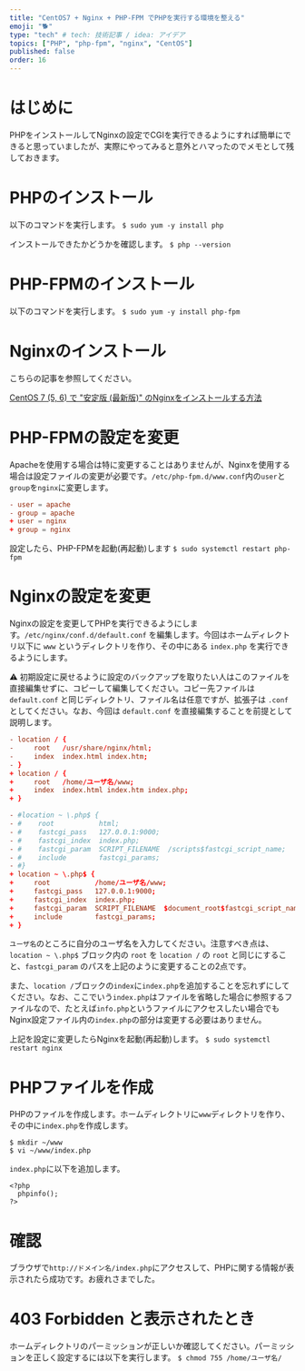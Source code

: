 ```yaml
---
title: "CentOS7 + Nginx + PHP-FPM でPHPを実行する環境を整える"
emoji: "🐕"
type: "tech" # tech: 技術記事 / idea: アイデア
topics: ["PHP", "php-fpm", "nginx", "CentOS"]
published: false
order: 16
---
```


# はじめに
PHPをインストールしてNginxの設定でCGIを実行できるようにすれば簡単にできると思っていましたが、実際にやってみると意外とハマったのでメモとして残しておきます。

# PHPのインストール
以下のコマンドを実行します。
`$ sudo yum -y install php`

インストールできたかどうかを確認します。
`$ php --version`

# PHP-FPMのインストール
以下のコマンドを実行します。
`$ sudo yum -y install php-fpm`

# Nginxのインストール
こちらの記事を参照してください。

[CentOS 7 (5, 6) で "安定版 (最新版)" のNginxをインストールする方法](http://qiita.com/noraworld/items/1aae57dcbe428089c7d5)

# PHP-FPMの設定を変更
Apacheを使用する場合は特に変更することはありませんが、Nginxを使用する場合は設定ファイルの変更が必要です。`/etc/php-fpm.d/www.conf`内の`user`と`group`を`nginx`に変更します。

```diff:/etc/php-fpm.d/www.conf
- user = apache
- group = apache
+ user = nginx
+ group = nginx
```

設定したら、PHP-FPMを起動(再起動)します
`$ sudo systemctl restart php-fpm`

# Nginxの設定を変更
Nginxの設定を変更してPHPを実行できるようにします。`/etc/nginx/conf.d/default.conf` を編集します。今回はホームディレクトリ以下に `www` というディレクトリを作り、その中にある `index.php` を実行できるようにします。

:warning: 初期設定に戻せるように設定のバックアップを取りたい人はこのファイルを直接編集せずに、コピーして編集してください。コピー先ファイルは `default.conf` と同じディレクトリ、ファイル名は任意ですが、拡張子は `.conf` としてください。なお、今回は `default.conf` を直接編集することを前提として説明します。

```diff:/etc/nginx/conf.d/default.conf
- location / {
-     root   /usr/share/nginx/html;
-     index  index.html index.htm;
- }
+ location / {
+     root   /home/ユーザ名/www;
+     index  index.html index.htm index.php;
+ }

- #location ~ \.php$ {
- #    root           html;
- #    fastcgi_pass   127.0.0.1:9000;
- #    fastcgi_index  index.php;
- #    fastcgi_param  SCRIPT_FILENAME  /scripts$fastcgi_script_name;
- #    include        fastcgi_params;
- #}
+ location ~ \.php$ {
+     root           /home/ユーザ名/www;
+     fastcgi_pass   127.0.0.1:9000;
+     fastcgi_index  index.php;
+     fastcgi_param  SCRIPT_FILENAME  $document_root$fastcgi_script_name;
+     include        fastcgi_params;
+ }
```

`ユーザ名`のところに自分のユーザ名を入力してください。注意すべき点は、`location ~ \.php$` ブロック内の `root` を `location /` の `root` と同じにすること、`fastcgi_param` のパスを上記のように変更することの2点です。

また、`location /`ブロックの`index`に`index.php`を追加することを忘れずにしてください。なお、ここでいう`index.php`はファイルを省略した場合に参照するファイルなので、たとえば`info.php`というファイルにアクセスしたい場合でもNginx設定ファイル内の`index.php`の部分は変更する必要はありません。

上記を設定に変更したらNginxを起動(再起動)します。
`$ sudo systemctl restart nginx`

# PHPファイルを作成
PHPのファイルを作成します。ホームディレクトリに`www`ディレクトリを作り、その中に`index.php`を作成します。

```
$ mkdir ~/www
$ vi ~/www/index.php
```

`index.php`に以下を追加します。

```php:index.php
<?php
  phpinfo();
?>
```

# 確認
ブラウザで`http://ドメイン名/index.php`にアクセスして、PHPに関する情報が表示されたら成功です。お疲れさまでした。

# 403 Forbidden と表示されたとき
ホームディレクトリのパーミッションが正しいか確認してください。パーミッションを正しく設定するには以下を実行します。
`$ chmod 755 /home/ユーザ名/`
